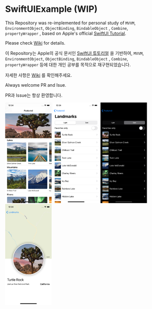 # SwiftUIExample (WIP)

This Repository was re-implemented for personal study of `MVVM`, `EnvironmentObject`, `ObjectBinding`,  `BindableObject` , `Combine`, `propertyWrapper` , based on Apple's official [SwiftUI Tutorial](https://developer.apple.com/tutorials/swiftui).

Please check [Wiki](https://github.com/LeeGwangYong/SwiftUIExample/wiki) for details.

이 Repository는 Apple의 공식 문서인 [SwiftUI 튜토리얼](https://developer.apple.com/tutorials/swiftui) 을 기반하여,  `MVVM`, `EnvironmentObject`, `ObjectBinding`,  `BindableObject` , `Combine`, `propertyWrapper` 등에 대한 개인 공부를 목적으로 재구현되었습니다.

자세한 사항은 [Wiki](https://github.com/LeeGwangYong/SwiftUIExample/wiki) 를 확인해주세요.



Always welcome PR and Isue.

PR과 Issue는 항상 환영합니다.

<p float="left">
  <img src="Image/CategoryView.png" width="150" />
  <img src="Image/LandmarkListView_Light.png" width="150" />
  <img src="Image/LandmarkListView_Dark.png" width="150" />
  <img src="Image/LandmarkDetailView.png" width="150" /> 
</p>


